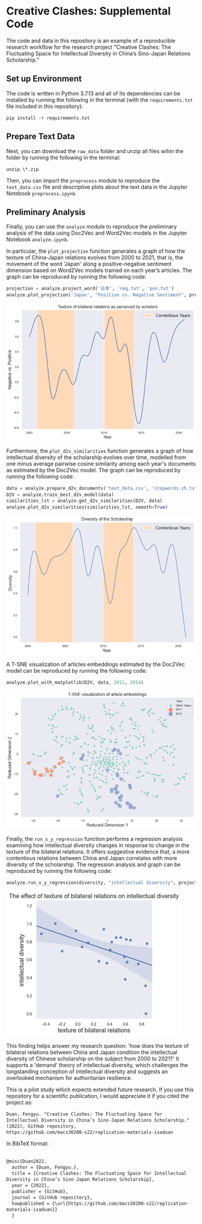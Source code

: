 # Creative Clashes: Supplemental Code

The code and data in this repository is an example of a reproducible research workflow for the research project "Creative Clashes: The Fluctuating Space for Intellectual Diversity in China’s Sino-Japan Relations Scholarship." 


## Set up Environment
The code is written in Python 3.7.13 and all of its dependencies can be installed by running the following in the terminal (with the `requirements.txt` file included in this repository):

```
pip install -r requirements.txt
```

## Prepare Text Data
Next, you can download the `raw_data` folder and unzip all files wihin the folder by running the following in the terminal:

```
unzip \*.zip
```

Then, you can import the `preprocess` module to reproduce the `text_data.csv` file and descriptive plots about the text data in the Jupyter Notebook `preprocess.ipynb`. 


## Preliminary Analysis

Finally, you can use the `analyze` module to reproduce the preliminary analysis of the data using Doc2Vec and Word2Vec models in the Jupyter Notebook `analyze.ipynb`. 

In particular, the `plot_projection` function generates a graph of how the texture of China-Japan relations evolves from 2000 to 2021, that is, the movement of the word 'Japan' along a positive-negative sentiment dimension based on Word2Vec models trained on each year’s articles. The graph can be reproduced by running the following code:

```python
projection = analyze.project_word('日本', 'neg.txt', 'pos.txt')
analyze.plot_projection('Japan', "Positive vs. Negative Sentiment", projection)
```
![png](visuals/texture.png)

Furthermore, the `plot_d2v_similarities` function generates a graph of how intellectual diversity of the scholarship evolves over time, modelled from one minus average pairwise cosine similarity among each year's documents as estimated by the Doc2Vec model. The graph can be reproduced by running the following code:

```python 
data = analyze.prepare_d2v_documents('text_data.csv', 'stopwords-zh.txt')
D2V = analyze.train_best_d2v_model(data)
similarities_lst = analyze.get_d2v_similarities(D2V, data)
analyze.plot_d2v_similarities(similarities_lst, smooth=True)
```

![png](visuals/diversity.png)

A T-SNE visualization of articles embeddings estimated by the Doc2Vec model can be reproduced by running the following code: 

```python 
analyze.plot_with_matplotlib(D2V, data, 2011, 2014)
```
![png](visuals/tsne.png)


Finally, the `run_x_y_regression` function performs a regression analysis examining how intellectual diversity changes in response to change in the texture of the bilateral relations. It offers suggestive evidence that, a more contentious relations between China and Japan correlates with more diversity of the scholarship. The regression analysis and graph can be reproduced by running the following code: 

```python 
analyze.run_x_y_regression(diversity, "intellectual diversity", projection, "texture of bilateral relations", True).summary()
```
![png](visuals/regression.png)

This finding helps answer my research question: 'how does the texture of bilateral relations between China and Japan condition the intellectual diversity of Chinese scholarship on the subject from 2000 to 2021?' It supports a 'demand' theory of intellectual diversity, which challenges the longstanding conception of intellectual diversity and suggests an overlooked mechanism for authoritarian resilience. 

This is a pilot study which expects extended future research. If you use this repository for a scientific publication, I would appreciate it if you cited the project as:

```
Duan, Fengyu. "Creative Clashes: The Fluctuating Space for Intellectual Diversity in China’s Sino-Japan Relations Scholarship." (2022), GitHub repository, 
https://github.com/macs30200-s22/replication-materials-isaduan
```
In BibTeX format:

```

@misc{Duan2022,
  author = {Duan, Fengyu.},
  title = {Creative Clashes: The Fluctuating Space for Intellectual Diversity in China’s Sino-Japan Relations Scholarship},
  year = {2022},
  publisher = {GitHub},
  journal = {GitHub repository},
  howpublished = {\url{https://github.com/macs30200-s22/replication-materials-isaduan}}
  }
  
```
